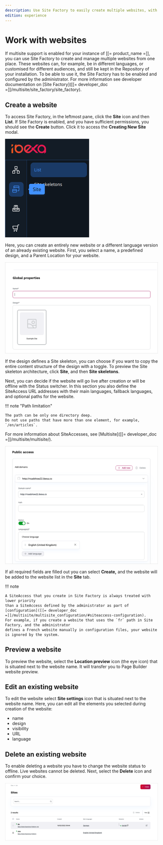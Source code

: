 ```yaml
---
description: Use Site Factory to easily create multiple websites, with different designs and subsets of content, based on common skeletons.
edition: experience
---
```


# Work with websites

If multisite support is enabled for your instance of [[= product_name =]], you can 
use Site Factory to create and manage multiple websites from one place.
These websites can, for example, be in different languages, or customised for 
different audiences, and still be kept in the Repository of your installation.
To be able to use it, the Site Factory has to be enabled and configured by the administrator.
For more information see developer documentation on [Site Factory]([[= developer_doc =]]/multisite/site_factory/site_factory).

## Create a website

To access Site Factory, in the leftmost pane, click the **Site** icon and then **List**.
If Site Factory is enabled, and you have sufficient permissions, you should see 
the **Create** button. Click it to access the **Creating New Site** modal.

![Site Factory icon](img/site_factory_icon.png)

Here, you can create an entirely new website or a different language version of 
an already existing website.
First, you select a name, a predefined design, and a Parent Location for your website.

![Create a new website step one](img/site_factory_new_site_step_1.png)

If the design defines a Site skeleton, you can choose if you want to copy the entire content structure of the design with a toggle.
To preview the Site skeleton architecture, click **Site**, and then **Site skeletons**.

Next, you can decide if the website will go live after creation or will be offline with the Status switcher.
In this section you also define the SiteAccess URL addresses with their main languages, fallback languages, and optional paths for the website.

!!! note "Path limitation"

    The path can be only one directory deep. 
    Do not use paths that have more than one element, for example, `/en/articles`.

For more information about SiteAccesses, see [Multisite]([[= developer_doc =]]/multisite/multisite/).

![Create a new website step two](img/site_factory_new_site_step_2.png)

If all required fields are filled out you can select **Create,** and the website will be added to the website list in the **Site** tab.

!!! note

    A SiteAccess that you create in Site Factory is always treated with lower priority 
    than a SiteAccess defined by the administrator as part of [configuration]([[= developer_doc =]]/multisite/multisite_configuration/#siteaccess-configuration). 
    For example, if you create a website that uses the `fr` path in Site Factory, and the administrator 
    defines a French website manually in configuration files, your website is ignored by the system.

## Preview a website

To preview the website, select the **Location preview** icon (the eye icon) that is situated next to the website name.
It will transfer you to Page Builder website preview.

## Edit an existing website

To edit the website select **Site settings** icon that is situated next to the website name.
Here, you can edit all the elements you selected during creation of the website:

- name
- design
- visibility
- URL
- language

## Delete an existing website

To enable deleting a website you have to change the website status to offline.
Live websites cannot be deleted. Next, select the **Delete** icon and confirm your choice.

![Site list](img/site_factory_site_list.png)
